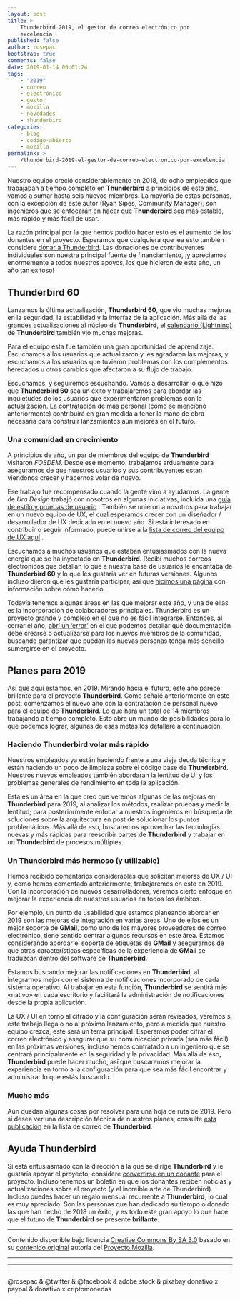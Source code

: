```yaml
---
layout: post
title: >
    Thunderbird 2019, el gestor de correo electrónico por
    excelencia
published: false
author: rosepac
bootstrap: true
comments: false
date: 2019-01-14 06:01:24
tags:
    - "2019"
    - correo
    - electrónico
    - gestor
    - mozilla
    - novedades
    - thunderbird
categories:
    - blog
    - codigo-abierto
    - mozilla
permalink: >
    /thunderbird-2019-el-gestor-de-correo-electronico-por-excelencia
---
```

Nuestro equipo creció considerablemente en 2018, de ocho empleados que trabajaban a tiempo completo en **Thunderbird** a principios de este año, vamos a sumar hasta seis nuevos miembros. La mayoría de estas personas, con la excepción de este autor (Ryan Sipes, Community Manager), son ingenieros que se enfocarán en hacer que **Thunderbird** sea más estable, más rápido y más fácil de usar.

La razón principal por la que hemos podido hacer esto es el aumento de los donantes en el proyecto. Esperamos que cualquiera que lea esto también considere [donar a Thunderbird][1]. Las donaciones de contribuyentes individuales son nuestra principal fuente de financiamiento, ¡y apreciamos enormemente a todos nuestros apoyos, los que hicieron de este año, un año tan exitoso!

## Thunderbird 60

Lanzamos la última actualización, **Thunderbird 60**, que vio muchas mejoras en la seguridad, la estabilidad y la interfaz de la aplicación. Más allá de las grandes actualizaciones al núcleo de **Thunderbird**, el [calendario (Lightning)][2] de **Thunderbird** también vio muchas mejoras.

Para el equipo esta fue también una gran oportunidad de aprendizaje. Escuchamos a los usuarios que actualizaron y les agradaron las mejoras, y escuchamos a los usuarios que tuvieron problemas con los complementos heredados u otros cambios que afectaron a su flujo de trabajo.

Escuchamos, y seguiremos escuchando. Vamos a desarrollar lo que hizo que **Thunderbird 60** sea un éxito y trabajaremos para abordar las inquietudes de los usuarios que experimentaron problemas con la actualización. La contratación de más personal (como se mencionó anteriormente) contribuirá en gran medida a tener la mano de obra necesaria para construir lanzamientos aún mejores en el futuro.

### Una comunidad en crecimiento

A principios de año, un par de miembros del equipo de **Thunderbird** visitaron _FOSDEM_. Desde ese momento, trabajamos arduamente para asegurarnos de que nuestros usuarios y sus contribuyentes estan viendonos crecer y hacernos volar de nuevo.

Ese trabajo fue recompensado cuando la gente vino a ayudarnos. La gente de _Ura Design_ trabajó con nosotros en algunas iniciativas, incluida una [guía de estilo y pruebas de usuario][3] . También se unieron a nosotros para trabajar en un nuevo equipo de UX, el cual esperamos crecer con un diseñador / desarrollador de UX dedicado en el nuevo año. Si está interesado en contribuir o seguir informado, puede unirse a la [lista de correo del equipo de UX aquí][4] .

Escuchamos a muchos usuarios que estaban entusiasmados con la nueva energía que se ha inyectado en **Thunderbird**. Recibí muchos correos electrónicos que detallan lo que a nuestra base de usuarios le encantaba de **Thunderbird 60** y lo que les gustaría ver en futuras versiones. Algunos incluso dijeron que les gustaría participar, así que [hicimos una página][5] con información sobre cómo hacerlo.

Todavía tenemos algunas áreas en las que mejorar este año, y una de ellas es la incorporación de colaboradores principales. Thunderbird es un proyecto grande y complejo en el que no es fácil integrarse. Entonces, al cerrar el año, [abrí un &#8216;error&#8217;][6] en el que podemos detallar qué documentación debe crearse o actualizarse para los nuevos miembros de la comunidad, buscando garantizar que puedan las nuevas personas tenga más sencillo sumergirse en el proyecto.

## Planes para 2019

Así que aquí estamos, en 2019. Mirando hacia el futuro, este año parece brillante para el proyecto **Thunderbird**. Como señalé anteriormente en este post, comenzamos el nuevo año con la contratación de personal nuevo para el equipo de **Thunderbird**. Lo que hará un total de 14 miembros trabajando a tiempo completo. Esto abre un mundo de posibilidades para lo que podemos lograr, algunas de esas metas los detallaré a continuación.

### Haciendo Thunderbird volar más rápido

Nuestros empleados ya están haciendo frente a una vieja deuda técnica y están haciendo un poco de limpieza sobre el código base de **Thunderbird**. Nuestros nuevos empleados también abordarán la lentitud de UI y los problemas generales de rendimiento en toda la aplicación.

Esta es un área en la que creo que veremos algunas de las mejoras en **Thunderbird** para 2019, al analizar los métodos, realizar pruebas y medir la lentitud; para posteriormente enfocar a nuestros ingenieros en búsqueda de soluciones sobre la arquitectura en post de solucionar los puntos problemáticos. Más allá de eso, buscaremos aprovechar las tecnologías nuevas y más rápidas para reescribir partes de **Thunderbird** y trabajar en un **Thunderbird** de procesos múltiples.

### Un Thunderbird más hermoso (y utilizable)

Hemos recibido comentarios considerables que solicitan mejoras de UX / UI y, como hemos comentado anteriormente, trabajaremos en esto en 2019. Con la incorporación de nuevos desarrolladores, veremos cierto enfoque en mejorar la experiencia de nuestros usuarios en todos los ámbitos.

Por ejemplo, un punto de usabilidad que estamos planeando abordar en 2019 son las mejoras de integración en varias áreas. Uno de ellos es un mejor soporte de **GMail**, como uno de los mayores proveedores de correo electrónico, tiene sentido centrar algunos recursos en este área. Estamos considerando abordar el soporte de etiquetas de **GMail** y asegurarnos de que otras características específicas de la experiencia de **GMail** se traduzcan dentro del software de **Thunderbird**.

Estamos buscando mejorar las notificaciones en **Thunderbird**, al integrarnos mejor con el sistema de notificaciones incorporado de cada sistema operativo. Al trabajar en esta función, **Thunderbird** se sentirá más &#171;nativo&#187; en cada escritorio y facilitará la administración de notificaciones desde la propia aplicación.

La UX / UI en torno al cifrado y la configuración serán revisados, veremos si este trabajo llega o no al próximo lanzamiento, pero a medida que nuestro equipo crezca, este será un tema principal. Esperamos poder cifrar el correo electrónico y asegurar que su comunicación privada (sea más fácil) en las próximas versiones, incluso hemos contratado a un ingeniero que se centrará principalmente en la seguridad y la privacidad. Más allá de eso, **Thunderbird** puede hacer mucho, así que buscaremos mejorar la experiencia en torno a la configuración para que sea más fácil encontrar y administrar lo que estás buscando.

### Mucho más

Aún quedan algunas cosas por resolver para una hoja de ruta de 2019. Pero si desea ver una descripción técnica de nuestros planes, consulte [esta publicación][7] en la lista de correo de **Thunderbird**.

## Ayuda Thunderbird

Si está entusiasmado con la dirección a la que se dirige **Thunderbird** y le gustaría apoyar el proyecto, considere [convertirse en un donante][1] para el proyecto. Incluso tenemos un boletín en que los donantes reciben noticias y actualizaciones sobre el proyecto (y el increíble arte de Thunderbird). Incluso puedes hacer un regalo mensual recurrente a **Thunderbird**, lo cual es muy apreciado. Son las personas que han dedicado su tiempo o donado las que han hecho de 2018 un éxito, y es todo este gran apoyo lo que hace que el futuro de **Thunderbird** se presente **brillante**.

* * *

Contenido disponible bajo licencia [Creative Commons By SA 3.0][8] basado en su [contenido original][9] autoría del [Proyecto Mozilla][10].

* * *


   


* * *


   


* * *


  



  



  @rosepac & @twitter & @facebook & adobe stock & pixabay donativo x paypal & donativo x criptomonedas


 [1]: https://donate.mozilla.org/thunderbird?utm_source=tb_blog&utm_medium=blog&utm_campaign=tb_2019_post
 [2]: https://support.mozilla.org/es/products/thunderbird/calendar
 [3]: https://ura.design/2018/07/05/thunderbird-style-guide.html?utm_source=tb_blog&utm_medium=blog&utm_campaign=tb_2019_post
 [4]: https://thunderbird.topicbox.com/groups/ux?subscription_form=8c2eaa9a-c0eb-11e8-bb0b-59b48f05e7cf
 [5]: https://www.thunderbird.net/get-involved/?utm_source=tb_blog&utm_medium=blog&utm_campaign=tb_2019_post
 [6]: https://bugzilla.mozilla.org/show_bug.cgi?id=1513652
 [7]: http://lists.thunderbird.net/pipermail/maildev_lists.thunderbird.net/2018-October/001317.html
 [8]: https://creativecommons.org/licenses/by-sa/3.0/es/deed.es_PE
 [9]: https://blog.mozilla.org/thunderbird/2019/01/thunderbird-in-2019/
 [10]: https://www.mozilla.org/es-ES/about/manifesto/details/